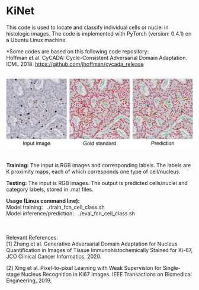 # KiNet
This code is used to locate and classify individual cells or nuclei in histologic images. The code is implemented with PyTorch (version: 0.4.1) on a Ubuntu Linux machine.

*Some codes are based on this following code repository:\
Hoffman et al. CyCADA: Cycle-Consistent Adversarial Domain Adaptation. ICML 2018. https://github.com/jhoffman/cycada_release

<br />
<img src="results/example_result.png" width="1200"><br/>
<br />

**Training:** The input is RGB images and corresponding labels. The labels are K proximity maps, each of which corresponds one type of cell/nucleus.

**Testing:** The input is RGB images. The output is predicted cells/nuclei and category labels, stored in .mat files.

**Usage (Linux command line):** \
Model training: &nbsp; ./train_fcn_cell_class.sh \
Model inference/prediction: &nbsp; ./eval_fcn_cell_class.sh  

<br /> <br />
Relevant References:\
[1] Zhang et al. Generative Adversarial Domain Adaptation for Nucleus Quantification in Images of Tissue Immunohistochemically Stained for Ki-67, JCO Clinical Cancer Informatics, 2020.

[2] Xing et al. Pixel-to-pixel Learning with Weak Supervision for Single-stage Nucleus Recognition in Ki67 Images. IEEE Transactions on Biomedical Engineering, 2019.
